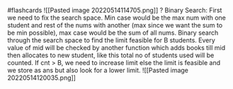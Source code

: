 #flashcards 
![[Pasted image 20220514114705.png]]
?
Binary Search: First we need to fix the search space. Min case would be the max num with one student and rest of the nums with another (max since we want the sum to be min possible), max case would be the sum of all nums. Binary search through the search space to find the limit feasible for B students. Every value of mid will be checked by another function which adds books till mid then allocates to new student, like this total no of students used will be counted. If cnt > B, we need to increase limit else the limit is feasible and we store as ans but also look for a lower limit.
![[Pasted image 20220514120035.png]]